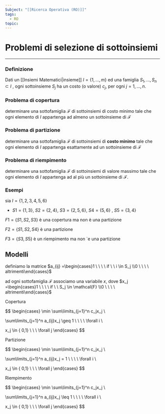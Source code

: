 ```yaml
---
Subject: "[[Ricerca Operativa (RO)]]"
tags:
  - RO
topic:
---
```


# Problemi di selezione di sottoinsiemi
---

### Definizione

Dati un [[Insiemi Matematici|insieme]] $I = \{1, \dots , m\}$ ed una famiglia $S_1, \dots, S_n \subset I$ ,
ogni sottoinsieme $S_j$  ha un costo (o valore) $c_j$, per ogni $j = 1, \dots , n.$

### Problema di copertura

determinare una sottofamiglia $\mathcal{F}$ di sottoinsiemi di costo minimo tale che ogni elemento di $I$ appartenga ad almeno un sottoinsieme di $\mathcal{F}$

### Problema di partizione

determinare una sottofamiglia $\mathcal{F}$ di sottoinsiemi di **costo minimo** tale che ogni elemento di $I$ appartenga esattamente ad un sottoinsieme di $\mathcal{F}$

### Problema di riempimento

determinare una sottofamiglia $\mathcal{F}$ di sottoinsiemi di valore massimo tale che ogni elemento di $I$ appartenga ad al più un sottoinsieme di $\mathcal{F}$.

### Esempi

sia $I = \{1, 2, 3, 4, 5, 6\}$

- $S1 = \{1, 3\}$,  $S2 = \{2, 4\}$, $S3 = \{2, 5, 6\}$, $S4 = \{5, 6\}$ , $S5 = \{3, 4\}$


$F1 = \{S1, S2, S3\}$  è una copertura ma non è una partizione

 $F2 = \{S1, S2, S4\}$ è una partizione

$F3 = \{S3, S5\}$  è un riempimento ma non `e una partizione

## Modelli

definiamo la matrice $a_{ij} =\begin{cases}1 \ \ \ \ if \ \ i \in S_j \\0 \ \ \ \ altrimenti\end{cases}$

ad ogni sottofamiglia $\mathcal{F}$ associamo una variabile $x$, dove $x_j =\begin{cases}1 \ \ \ \ if \ \ S_j  \in \mathcal{F} \\0 \ \ \ \ altrimenti\end{cases}$

 Copertura

$$
\begin{cases}
\min
\sum\limits_{j=1}^n c_jx_j \\

\sum\limits_{j=1}^n a_{ij}x_j \geq 1 \ \ \ \  \forall i \\

x_j \in \{ 0,1\} \ \ \ \forall j
\end{cases}
$$

 Partizione

$$
\begin{cases}
\min
\sum\limits_{j=1}^n c_jx_j \\

\sum\limits_{j=1}^n a_{ij}x_j = 1 \ \ \ \  \forall i \\

x_j \in \{ 0,1\} \ \ \ \forall j
\end{cases}
$$

 Riempimento

$$
\begin{cases}
\min
\sum\limits_{j=1}^n c_jx_j \\

\sum\limits_{j=1}^n a_{ij}x_j \leq 1 \ \ \ \  \forall i \\

x_j \in \{ 0,1\} \ \ \ \forall j
\end{cases}
$$
